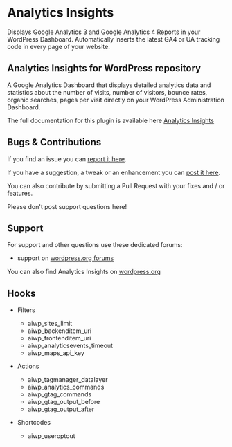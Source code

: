 Analytics Insights
=================================

Displays Google Analytics 3 and Google Analytics 4 Reports in your WordPress Dashboard. Automatically inserts the latest GA4 or UA tracking code in every page of your website.

Analytics Insights for WordPress repository
---------------------------------------------------

A Google Analytics Dashboard that displays detailed analytics data and statistics about the number of visits, number of visitors, bounce rates, organic searches, pages per visit directly on your WordPress Administration Dashboard.

The full documentation for this plugin is available here <a href="https://deconf.com/analytics-insights-google-analytics-dashboard-wordpress/" title="Analytics Insights for WordPress">Analytics Insights</a>

Bugs & Contributions
--------------------

If you find an issue you can <a href="https://github.com/deconf/Analytics-Insights/issues">report it here</a>. 

If you have a suggestion, a tweak or an enhancement you can <a href="https://github.com/deconf/Analytics-Insights/enhancement">post it here</a>.

You can also contribute by submitting a Pull Request with your fixes and / or features.

Please don't post support questions here!

Support
-------

For support and other questions use these dedicated forums:

 * support on <a href="https://wordpress.org/support/plugin/analytics-insights" title="Analytics Insights for WordPress support">wordpress.org forums</a>

You can also find Analytics Insights on <a href="http://wordpress.org/plugins/analytics-insights/">wordpress.org</a>

Hooks
-----

* Filters

  - aiwp_sites_limit
  - aiwp_backenditem_uri
  - aiwp_frontenditem_uri
  - aiwp_analyticsevents_timeout
  - aiwp_maps_api_key

* Actions

  - aiwp_tagmanager_datalayer
  - aiwp_analytics_commands
  - aiwp_gtag_commands
  - aiwp_gtag_output_before
  - aiwp_gtag_output_after
  
* Shortcodes

  - aiwp_useroptout
